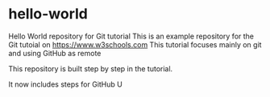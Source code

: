 # hello-world
Hello World repository for Git tutorial
This is an example repository for the Git tutoial on https://www.w3schools.com
This tutorial focuses mainly on git and using GitHub as remote

This repository is built step by step in the tutorial.

It now includes steps for GitHub
U
